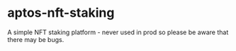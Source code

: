 # aptos-nft-staking

A simple NFT staking platform - never used in prod so please be aware that there may be bugs.
